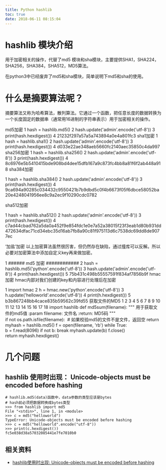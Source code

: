 ```yaml
---
title: Python hashlib
toc: true
date: 2018-06-11 08:15:04
---
```





# hashlib 模块介绍


用于加密相关的操作，代替了md5 模块和sha模块，主要提供SHA1，SHA224，SHA256，SHA384，SHA512，MD5算法。

在python3中已经废弃了md5和sha模块，简单说明下md5和sha的使用。


# 什么是摘要算法呢？


摘要算法又称为哈希算法，散列算法。它通过一个函数，把任意长度的数据转换为一个长度固定的数据串（通常用16进制的字符串表示）用于加密相关的操作。

md5加密
1 hash = hashlib.md5()
2 hash.update('admin'.encode('utf-8'))
3 print(hash.hexdigest())
4 21232f297a57a5a743894a0e4a801fc3
sha1加密
1 hash = hashlib.sha1()
2 hash.update('admin'.encode('utf-8'))
3 print(hash.hexdigest())
4 d033e22ae348aeb5660fc2140aec35850c4da997
sha256加密
1 hash = hashlib.sha256()
2 hash.update('admin'.encode('utf-8'))
3 print(hash.hexdigest())
4 8c6976e5b5410415bde908bd4dee15dfb167a9c873fc4bb8a81f6f2ab448a918
sha384加密

1 hash = hashlib.sha384()
2 hash.update('admin'.encode('utf-8'))
3 print(hash.hexdigest())
4 9ca694a90285c034432c9550421b7b9dbd5c0f4b6673f05f6dbce58052ba20e4248041956ee8c9a2ec9f10290cdc0782

sha512加密

1 hash = hashlib.sha512()
2 hash.update('admin'.encode('utf-8'))
3 print(hash.hexdigest())
4 c7ad44cbad762a5da0a452f9e854fdc1e0e7a52a38015f23f3eab1d80b931dd472634dfac71cd34ebc35d16ab7fb8a90c81f975113d6c7538dc69dd8de9077ec

‘加盐’加密
以上加密算法虽然很厉害，但仍然存在缺陷，通过撞库可以反解。所以必要对加密算法中添加自定义key再来做加密。

1 ###### md5 加密 ############
2 hash = hashlib.md5('python'.encode('utf-8'))
3 hash.update('admin'.encode('utf-8'))
4 print(hash.hexdigest())
5 75b431c498b55557591f834af7856b9f
hmac加密
hmac内部对我们创建的key和内容进行处理后在加密

1 import hmac
2 h = hmac.new('python'.encode('utf-8'))
3 h.update('helloworld'.encode('utf-8'))
4 print(h.hexdigest())
5 b3b867248bb4cace835b59562c39fd55
获取文件的MD5
1
2
3
4
5
6
7
8
9
10
11
12
13
14
15
16
17
18
import hashlib
def md5sum(filename):
"""
用于获取文件的md5值
:param filename: 文件名
:return: MD5码
"""
if not os.path.isfile(filename):  # 如果校验md5的文件不是文件，返回空
return
myhash = hashlib.md5()
f = open(filename, 'rb')
while True:
b = f.read(8096)
if not b:
break
myhash.update(b)
f.close()
return myhash.hexdigest()














# 几个问题




## hashlib 使用时出现： Unicode-objects must be encoded before hashing




    # hashlib.md5(data)函数中，data参数的类型应该是bytes
    # hash前必须把数据转换成bytes类型
    >>> from hashlib import md5
    File "<stdin>", line 1, in <module>
    >>> c = md5("helloworld")
    TypeError: Unicode-objects must be encoded before hashing
    >>> c = md5("helloworld".encode("utf-8"))
    >>> print(c.hexdigest())
    fc5e038d38a57032085441e7fe7010b0



## 相关资料

- [hashlib使用时出现: Unicode-objects must be encoded before hashing](http://www.cnblogs.com/everfight/p/python_hashlib.html)
